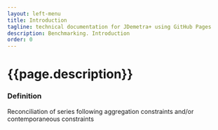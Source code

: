 ```yaml
---
layout: left-menu
title: Introduction
tagline: technical documentation for JDemetra+ using GitHub Pages
description: Benchmarking. Introduction
order: 0
---
```

# {{page.description}}

### Definition

Reconciliation of series following aggregation constraints and/or contemporaneous constraints 
